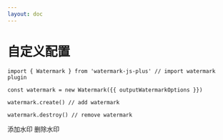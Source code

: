 ```yaml
---
layout: doc
---
```

# 自定义配置

<script setup lang="ts">
import { reactive, getCurrentInstance, onMounted } from 'vue';
import { Watermark } from '../../../../src';
import { useData } from 'vitepress';
import WatermarkOptionsForm from '../../../components/WatermarkOptionsForm.vue';
// import { cloneDeep } from 'lodash';
import cloneDeep from 'lodash/cloneDeep';

const { isDark } = useData();
const app = getCurrentInstance();
const initialWatermarkOptions = {
  width: 300,
  height: 300,
  rotate: 45
};

let outputWatermarkOptions = reactive(
  cloneDeep(initialWatermarkOptions)
)

let watermark = null;
onMounted(() => {
  watermark = new Watermark(initialWatermarkOptions);
});

const handleAddWatermark = () => {
  // if (isDark.value) {
  //   watermark.options.fontColor = '#fff'
  // }
  watermark.create();
};
const handleRemoveWatermark = () => {
  watermark.destroy();
};
const handleChangeOptions = (options) => {
  Object.keys(outputWatermarkOptions).forEach(key => {
    delete outputWatermarkOptions[key]
  })
  outputWatermarkOptions = Object.assign(outputWatermarkOptions, options)
  watermark.changeOptions(options);
};
</script>

<ClientOnly>
  <WatermarkOptionsForm
    :options="initialWatermarkOptions"
    @change="handleChangeOptions"
  />
</ClientOnly>

```js-vue
import { Watermark } from 'watermark-js-plus' // import watermark plugin

const watermark = new Watermark({{ outputWatermarkOptions }})

watermark.create() // add watermark

watermark.destroy() // remove watermark
```

<el-affix position="bottom" :offset="0">
  <el-space class="block-operation">
    <el-button round type="primary" @click="handleAddWatermark">添加水印</el-button>
    <el-button round type="danger" @click="handleRemoveWatermark">删除水印</el-button>
  </el-space>
</el-affix>


